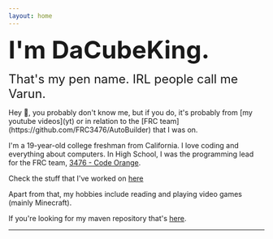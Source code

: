 ```yaml
---
layout: home
---
```

<head>
  <link rel="stylesheet" href="/css/index.css">
</head>



<font size = "8"><b>I'm DaCubeKing.</b></font>
<div style="line-height:5%;">
    <br>
</div>
<font size = "5">That's my pen name. IRL people call me Varun. </font>

<div style="line-height:100%;">
    <br>
</div>
Hey 👋, you probably don't know me, but if you do, it's probably from [my youtube videos](yt)
or in relation to the [FRC team](https://github.com/FRC3476/AutoBuilder) that I was on.

I'm a 19-year-old college freshman from California. I love coding and everything about computers. In High School, I was the programming lead for the FRC team, [3476 - Code Orange](http://teamcodeorange.com/).

Check the stuff that I've worked on [here](/2022/12/01/My-Programming-Projects.html)

<div id="currentlyReading">
Apart from that, my hobbies include reading and playing video games (mainly Minecraft).
</div>

<script>
	fetch(
		'https://books.api.dacubeking.com/currentlyreading',
	)
    .then(function(response) {
        // When the page is loaded convert it to text
        return response.text()
    })
    .then(function(html) {
        document.getElementById("currentlyReading").innerHTML +=  html
    })
</script>

<p></p>

If you're looking for my maven repository that's [here](https://maven.dacubeking.com).

---
<div style="line-height:120%;">
    <br>
</div>
